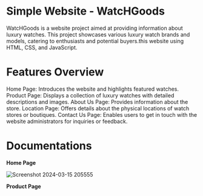 # Simple Website - WatcHGoods
WatcHGoods is a website project aimed at providing information about luxury watches. This project showcases various luxury watch brands and models, catering to enthusiasts and potential buyers.this website using HTML, CSS, and JavaScript.

# Features Overview
Home Page: Introduces the website and highlights featured watches.
Product Page: Displays a collection of luxury watches with detailed descriptions and images.
About Us Page: Provides information about the store.
Location Page: Offers details about the physical locations of watch stores or boutiques.
Contact Us Page: Enables users to get in touch with the website administrators for inquiries or feedback.

# Documentations
**Home Page**

![Screenshot 2024-03-15 205555](https://github.com/Wardth/HTML-Project/assets/115174247/cddb1a34-6c16-4a8b-b6f7-4e3bf1187b28)

**Product Page**


